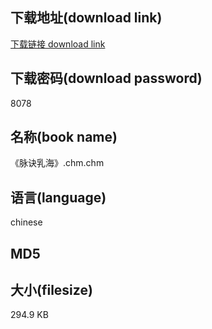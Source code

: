 ## 下载地址(download link)
[下载链接 download link](https://tutu365.netlify.app/?s=%E3%80%8A%E8%84%89%E8%AF%80%E4%B9%B3%E6%B5%B7%E3%80%8B.chm)

## 下载密码(download password)
8078

## 名称(book name)
《脉诀乳海》.chm.chm

## 语言(language)
chinese

## MD5


## 大小(filesize)
294.9 KB
